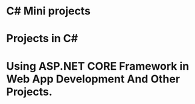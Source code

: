# C# Mini projects
# Projects in C# 
# Using ASP.NET CORE Framework in Web App Development And Other Projects.
